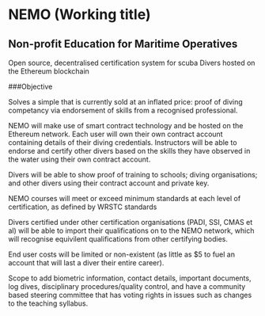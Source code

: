 # NEMO (Working title)
## Non-profit Education for Maritime Operatives

Open source, decentralised certification system for scuba Divers hosted on the Ethereum blockchain

###Objective

Solves a simple that is currently sold at an inflated price: proof of diving competancy via endorsement of skills from a recognised professional.

NEMO will make use of smart contract technology and be hosted on the Ethereum network. Each user will own their own contract account containing details of their diving credentials. Instructors will be able to endorse and certify other divers based on the skills they have observed in the water using their own contract account.

Divers will be able to show proof of training to schools; diving organisations; and other divers using their contract account and private key.

NEMO courses will meet or exceed minimum standards at each level of certification, as defined by WRSTC standards 

Divers certified under other certification organisations (PADI, SSI, CMAS et al) will be able to import their qualifications on to the NEMO network, which will recognise equivilent qualifications from other certifying bodies.

End user costs will be limited or non-existent (as little as $5 to fuel an account that will last a diver their entire career). 

Scope to add biometric information, contact details, important documents, log dives, disciplinary procedures/quality control, and have a community based steering committee that has voting rights in issues such as changes to the teaching syllabus.
